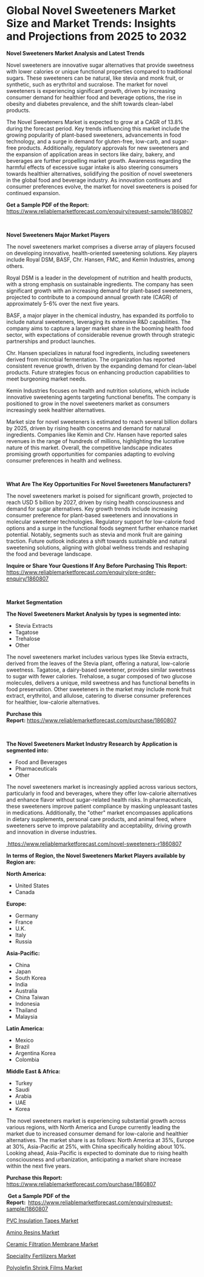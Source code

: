 <p><h1>Global Novel Sweeteners Market Size and Market Trends: Insights and Projections from 2025 to 2032</h1></p><p><strong>Novel Sweeteners Market Analysis and Latest Trends</strong></p>
<p><p>Novel sweeteners are innovative sugar alternatives that provide sweetness with lower calories or unique functional properties compared to traditional sugars. These sweeteners can be natural, like stevia and monk fruit, or synthetic, such as erythritol and sucralose. The market for novel sweeteners is experiencing significant growth, driven by increasing consumer demand for healthier food and beverage options, the rise in obesity and diabetes prevalence, and the shift towards clean-label products.</p><p>The Novel Sweeteners Market is expected to grow at a CAGR of 13.8% during the forecast period. Key trends influencing this market include the growing popularity of plant-based sweeteners, advancements in food technology, and a surge in demand for gluten-free, low-carb, and sugar-free products. Additionally, regulatory approvals for new sweeteners and the expansion of application areas in sectors like dairy, bakery, and beverages are further propelling market growth. Awareness regarding the harmful effects of excessive sugar intake is also steering consumers towards healthier alternatives, solidifying the position of novel sweeteners in the global food and beverage industry. As innovation continues and consumer preferences evolve, the market for novel sweeteners is poised for continued expansion.</p></p>
<p><strong>Get a Sample PDF of the Report:&nbsp;</strong> <a href="https://www.reliablemarketforecast.com/enquiry/request-sample/1860807?utm_campaign=1144&utm_medium=2&utm_source=Github&utm_content=ia&utm_term=30012025&utm_id=novel-sweeteners">https://www.reliablemarketforecast.com/enquiry/request-sample/1860807</a></p>
<p>&nbsp;</p>
<p><strong>Novel Sweeteners Major Market Players</strong></p>
<p><p>The novel sweeteners market comprises a diverse array of players focused on developing innovative, health-oriented sweetening solutions. Key players include Royal DSM, BASF, Chr. Hansen, FMC, and Kemin Industries, among others. </p><p>Royal DSM is a leader in the development of nutrition and health products, with a strong emphasis on sustainable ingredients. The company has seen significant growth with an increasing demand for plant-based sweeteners, projected to contribute to a compound annual growth rate (CAGR) of approximately 5-6% over the next five years. </p><p>BASF, a major player in the chemical industry, has expanded its portfolio to include natural sweeteners, leveraging its extensive R&D capabilities. The company aims to capture a larger market share in the booming health food sector, with expectations of considerable revenue growth through strategic partnerships and product launches.</p><p>Chr. Hansen specializes in natural food ingredients, including sweeteners derived from microbial fermentation. The organization has reported consistent revenue growth, driven by the expanding demand for clean-label products. Future strategies focus on enhancing production capabilities to meet burgeoning market needs.</p><p>Kemin Industries focuses on health and nutrition solutions, which include innovative sweetening agents targeting functional benefits. The company is positioned to grow in the novel sweeteners market as consumers increasingly seek healthier alternatives.</p><p>Market size for novel sweeteners is estimated to reach several billion dollars by 2025, driven by rising health concerns and demand for natural ingredients. Companies like Kemin and Chr. Hansen have reported sales revenues in the range of hundreds of millions, highlighting the lucrative nature of this market. Overall, the competitive landscape indicates promising growth opportunities for companies adapting to evolving consumer preferences in health and wellness.</p></p>
<p>&nbsp;</p>
<p><strong>What Are The Key Opportunities For Novel Sweeteners Manufacturers?</strong></p>
<p><p>The novel sweeteners market is poised for significant growth, projected to reach USD 5 billion by 2027, driven by rising health consciousness and demand for sugar alternatives. Key growth trends include increasing consumer preference for plant-based sweeteners and innovations in molecular sweetener technologies. Regulatory support for low-calorie food options and a surge in the functional foods segment further enhance market potential. Notably, segments such as stevia and monk fruit are gaining traction. Future outlook indicates a shift towards sustainable and natural sweetening solutions, aligning with global wellness trends and reshaping the food and beverage landscape.</p></p>
<p><strong>Inquire or Share Your Questions If Any Before Purchasing This Report:</strong> <a href="https://www.reliablemarketforecast.com/enquiry/pre-order-enquiry/1860807?utm_campaign=1144&utm_medium=2&utm_source=Github&utm_content=ia&utm_term=30012025&utm_id=novel-sweeteners">https://www.reliablemarketforecast.com/enquiry/pre-order-enquiry/1860807</a></p>
<p>&nbsp;</p>
<p><strong>Market Segmentation</strong></p>
<p><strong>The Novel Sweeteners Market Analysis by types is segmented into:</strong></p>
<p><ul><li>Stevia Extracts</li><li>Tagatose</li><li>Trehalose</li><li>Other</li></ul></p>
<p><p>The novel sweeteners market includes various types like Stevia extracts, derived from the leaves of the Stevia plant, offering a natural, low-calorie sweetness. Tagatose, a dairy-based sweetener, provides similar sweetness to sugar with fewer calories. Trehalose, a sugar composed of two glucose molecules, delivers a unique, mild sweetness and has functional benefits in food preservation. Other sweeteners in the market may include monk fruit extract, erythritol, and allulose, catering to diverse consumer preferences for healthier, low-calorie alternatives.</p></p>
<p><strong>Purchase this Report:&nbsp;</strong><a href="https://www.reliablemarketforecast.com/purchase/1860807?utm_campaign=1144&utm_medium=2&utm_source=Github&utm_content=ia&utm_term=30012025&utm_id=novel-sweeteners">https://www.reliablemarketforecast.com/purchase/1860807</a></p>
<p>&nbsp;</p>
<p><strong>The Novel Sweeteners Market Industry Research by Application is segmented into:</strong></p>
<p><ul><li>Food and Beverages</li><li>Pharmaceuticals</li><li>Other</li></ul></p>
<p><p>The novel sweeteners market is increasingly applied across various sectors, particularly in food and beverages, where they offer low-calorie alternatives and enhance flavor without sugar-related health risks. In pharmaceuticals, these sweeteners improve patient compliance by masking unpleasant tastes in medications. Additionally, the "other" market encompasses applications in dietary supplements, personal care products, and animal feed, where sweeteners serve to improve palatability and acceptability, driving growth and innovation in diverse industries.</p></p>
<p><a href="https://www.reliablemarketforecast.com/novel-sweeteners-r1860807?utm_campaign=1144&utm_medium=2&utm_source=Github&utm_content=ia&utm_term=30012025&utm_id=novel-sweeteners">&nbsp;https://www.reliablemarketforecast.com/novel-sweeteners-r1860807</a></p>
<p><strong>In terms of Region, the Novel Sweeteners Market Players available by Region are:</strong></p>
<p>
    <p> <strong> North America: </strong>
        <ul>
            <li>United States</li>
            <li>Canada</li>
        </ul>
        </p> 
    <p> <strong> Europe: </strong>
        <ul>
            <li>Germany</li>
            <li>France</li>
            <li>U.K.</li>
            <li>Italy</li>
            <li>Russia</li>
        </ul>
        </p> 
    <p> <strong> Asia-Pacific: </strong>
        <ul>
            <li>China</li>
            <li>Japan</li>
            <li>South Korea</li>
            <li>India</li>
            <li>Australia</li>
            <li>China Taiwan</li>
            <li>Indonesia</li>
            <li>Thailand</li>
            <li>Malaysia</li>
        </ul>
        </p> 
    <p> <strong> Latin America: </strong>
        <ul>
            <li>Mexico</li>
            <li>Brazil</li>
            <li>Argentina Korea</li>
            <li>Colombia</li>
        </ul>
        </p> 
    <p> <strong> Middle East & Africa: </strong>
        <ul>
            <li>Turkey</li>
            <li>Saudi</li>
            <li>Arabia</li>
            <li>UAE</li>
            <li>Korea</li>
        </ul>
    </p>
    </p>
<p><p>The novel sweeteners market is experiencing substantial growth across various regions, with North America and Europe currently leading the market due to increased consumer demand for low-calorie and healthier alternatives. The market share is as follows: North America at 35%, Europe at 30%, Asia-Pacific at 25%, with China specifically holding about 10%. Looking ahead, Asia-Pacific is expected to dominate due to rising health consciousness and urbanization, anticipating a market share increase within the next five years.</p></p>
<p><strong>Purchase this Report: </strong><a href="https://www.reliablemarketforecast.com/purchase/1860807?utm_campaign=1144&utm_medium=2&utm_source=Github&utm_content=ia&utm_term=30012025&utm_id=novel-sweeteners">https://www.reliablemarketforecast.com/purchase/1860807</a></p>
<p>&nbsp;<strong>Get a Sample PDF of the Report:&nbsp;&nbsp;</strong><a href="https://www.reliablemarketforecast.com/enquiry/request-sample/1860807?utm_campaign=1144&utm_medium=2&utm_source=Github&utm_content=ia&utm_term=30012025&utm_id=novel-sweeteners">https://www.reliablemarketforecast.com/enquiry/request-sample/1860807</a></p>
<p><strong></strong></p>
<p><p><a href="https://github.com/prosalinda88/Market-Research-Report-List-7/blob/main/pvc-insulation-tapes-market.md?utm_campaign=1144&utm_medium=2&utm_source=Github&utm_content=ia&utm_term=30012025&utm_id=novel-sweeteners">PVC Insulation Tapes Market</a></p><p><a href="https://github.com/globismark/Market-Research-Report-List-6/blob/main/amino-resins-market.md?utm_campaign=1144&utm_medium=2&utm_source=Github&utm_content=ia&utm_term=30012025&utm_id=novel-sweeteners">Amino Resins Market</a></p><p><a href="https://github.com/ivetasyizhi/Market-Research-Report-List-1/blob/main/ceramic-filtration-membrane-market.md?utm_campaign=1144&utm_medium=2&utm_source=Github&utm_content=ia&utm_term=30012025&utm_id=novel-sweeteners">Ceramic Filtration Membrane Market</a></p><p><a href="https://github.com/NarcisoFerry/Market-Research-Report-List-1/blob/main/speciality-fertilizers-market.md?utm_campaign=1144&utm_medium=2&utm_source=Github&utm_content=ia&utm_term=30012025&utm_id=novel-sweeteners">Speciality Fertilizers Market</a></p><p><a href="https://github.com/boysabotzoc/Market-Research-Report-List-1/blob/main/polyolefin-shrink-films-market.md?utm_campaign=1144&utm_medium=2&utm_source=Github&utm_content=ia&utm_term=30012025&utm_id=novel-sweeteners">Polyolefin Shrink Films Market</a></p></p>